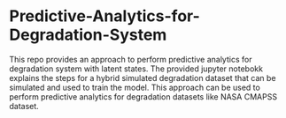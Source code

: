 # Predictive-Analytics-for-Degradation-System

This repo provides an approach to perform predictive analytics for degradation system with latent states. The provided jupyter notebokk explains the steps for a hybrid simulated degradation dataset that can be simulated and used to train the model. This approach can be used to perform predictive analytics for degradation datasets like NASA CMAPSS dataset.
